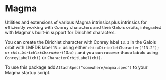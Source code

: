 # Magma
Utilities and extensions of various Magma intrinsics plus intrinsics for efficiently working with Conrey characters and their Galois orbits, integrated with Magma's built-in support for Dirichlet characters.

You can create the Dirichlet character with Conrey label `13.3` in the Galois orbit with LMFDB label `13.c` using either `chi:=DirichletCharacter("13.2");` or `chi:=DirichletCharacter(`13.c`);` and you can recover these labels using `ConreyLabel(chi)` or `CharacterOrbitLabel(chi)`.

To use this package add `AttachSpec("somewhere/magma.spec")` to your Magma startup script.
